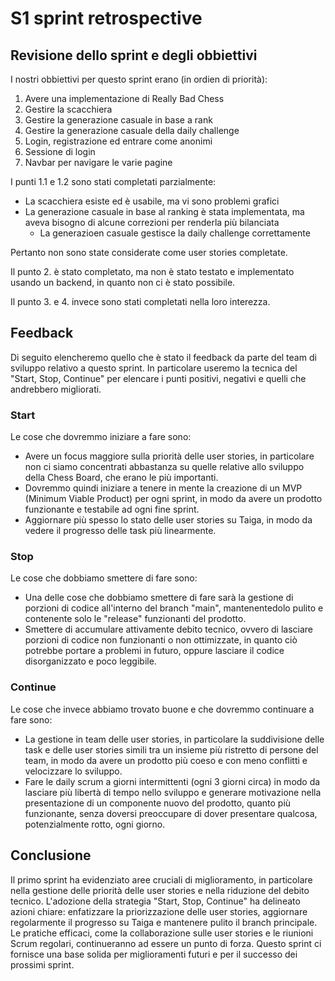# S1 sprint retrospective

## Revisione dello sprint e degli obbiettivi

I nostri obbiettivi per questo sprint erano (in ordien di priorità):
1. Avere una implementazione di Really Bad Chess
  1. Gestire la scacchiera
  2. Gestire la generazione casuale in base a rank
  3. Gestire la generazione casuale della daily challenge
2. Login, registrazione ed entrare come anonimi
3. Sessione di login
4. Navbar per navigare le varie pagine

I punti 1.1 e 1.2 sono stati completati parzialmente:
- La scacchiera esiste ed è usabile, ma vi sono problemi grafici
- La generazione casuale in base al ranking è stata implementata, ma aveva bisogno di alcune correzioni per renderla più bilanciata
  - La generazioen casuale gestisce la daily challenge correttamente

Pertanto non sono state considerate come user stories completate.

Il punto 2. è stato completato, ma non è stato testato e implementato usando un backend, in quanto non ci è stato possibile.

Il punto 3. e 4. invece sono stati completati nella loro interezza.

## Feedback

Di seguito elencheremo quello che è stato il feedback da parte del team di sviluppo relativo a questo sprint. In particolare useremo la tecnica del "Start, Stop, Continue" per elencare i punti positivi, negativi e quelli che andrebbero migliorati.

### Start

Le cose che dovremmo iniziare a fare sono:
- Avere un focus maggiore sulla priorità delle user stories, in particolare non ci siamo concentrati abbastanza su quelle relative allo sviluppo della Chess Board, che erano le più importanti.
- Dovremmo quindi iniziare a tenere in mente la creazione di un MVP (Minimum Viable Product) per ogni sprint, in modo da avere un prodotto funzionante e testabile ad ogni fine sprint.
- Aggiornare più spesso lo stato delle user stories su Taiga, in modo da vedere il progresso delle task più linearmente.

### Stop

Le cose che dobbiamo smettere di fare sono:
- Una delle cose che dobbiamo smettere di fare sarà la gestione di porzioni di codice all'interno del branch "main", mantenentedolo pulito e contenente solo le "release" funzionanti del prodotto.
- Smettere di accumulare attivamente debito tecnico, ovvero di lasciare porzioni di codice non funzionanti o non ottimizzate, in quanto ciò potrebbe portare a problemi in futuro, oppure lasciare il codice disorganizzato e poco leggibile.

### Continue

Le cose che invece abbiamo trovato buone e che dovremmo continuare a fare sono:
- La gestione in team delle user stories, in particolare la suddivisione delle task e delle user stories simili tra un insieme più ristretto di persone del team, in modo da avere un prodotto più coeso e con meno conflitti e velocizzare lo sviluppo.
- Fare le daily scrum a giorni intermittenti (ogni 3 giorni circa) in modo da lasciare più libertà di tempo nello sviluppo e generare motivazione nella presentazione di un componente nuovo del prodotto, quanto più funzionante, senza doversi preoccupare di dover presentare qualcosa, potenzialmente rotto, ogni giorno.

## Conclusione

Il primo sprint ha evidenziato aree cruciali di miglioramento, in particolare nella gestione delle priorità delle user stories e nella riduzione del debito tecnico. L'adozione della strategia "Start, Stop, Continue" ha delineato azioni chiare: enfatizzare la priorizzazione delle user stories, aggiornare regolarmente il progresso su Taiga e mantenere pulito il branch principale. Le pratiche efficaci, come la collaborazione sulle user stories e le riunioni Scrum regolari, continueranno ad essere un punto di forza. Questo sprint ci fornisce una base solida per miglioramenti futuri e per il successo dei prossimi sprint.